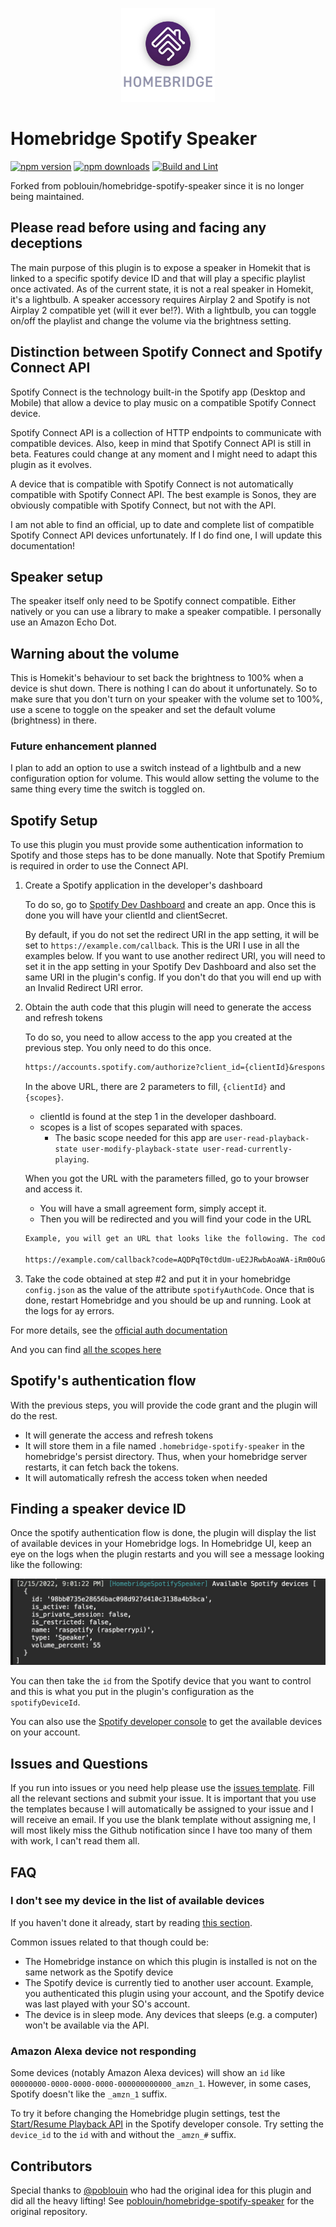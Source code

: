 <p style="text-align: center;">
    <img alt="homebridge-logo" src="https://github.com/homebridge/branding/raw/master/logos/homebridge-wordmark-logo-vertical.png" width="150">
</p>

# Homebridge Spotify Speaker

[![npm version](https://img.shields.io/npm/v/homebridge-spotify-speaker)](https://www.npmjs.com/package/homebridge-spotify-speaker) [![npm downloads](https://img.shields.io/npm/dt/homebridge-spotify-speaker)](https://www.npmjs.com/package/homebridge-spotify-speaker) [![Build and Lint](https://github.com/joeyhage/homebridge-spotify-speaker/actions/workflows/build.yml/badge.svg)](https://github.com/joeyhage/homebridge-spotify-speaker/actions/workflows/build.yml)

Forked from poblouin/homebridge-spotify-speaker since it is no longer being maintained.

## Please read before using and facing any deceptions

The main purpose of this plugin is to expose a speaker in Homekit that is linked to a specific spotify device ID and that will play a specific playlist once activated. As of the current state, it is not a real speaker in Homekit, it's a lightbulb. A speaker accessory requires Airplay 2 and Spotify is not Airplay 2 compatible yet (will it ever be!?). With a lightbulb, you can toggle on/off the playlist and change the volume via the brightness setting.

## Distinction between Spotify Connect and Spotify Connect API

Spotify Connect is the technology built-in the Spotify app (Desktop and Mobile) that allow a device to play music on a compatible Spotify Connect device.

Spotify Connect API is a collection of HTTP endpoints to communicate with compatible devices. Also, keep in mind that Spotify Connect API is still in beta. Features could change at any moment and I might need to adapt this plugin as it evolves.

A device that is compatible with Spotify Connect is not automatically compatible with Spotify Connect API. The best example is Sonos, they are obviously compatible with Spotify Connect, but not with the API.

I am not able to find an official, up to date and complete list of compatible Spotify Connect API devices unfortunately. If I do find one, I will update this documentation!

## Speaker setup

The speaker itself only need to be Spotify connect compatible. Either natively or you can use a library to make a speaker compatible. I personally use an Amazon Echo Dot.

## Warning about the volume

This is Homekit's behaviour to set back the brightness to 100% when a device is shut down. There is nothing I can do about it unfortunately. So to make sure that you don't turn on your speaker with the volume set to 100%, use a scene to toggle on the speaker and set the default volume (brightness) in there.

### Future enhancement planned

I plan to add an option to use a switch instead of a lightbulb and a new configuration option for volume. This would allow setting the volume to the same thing every time the switch is toggled on.

## Spotify Setup

To use this plugin you must provide some authentication information to Spotify and those steps has to be done manually. Note that Spotify Premium is required in order to use the Connect API.

1. Create a Spotify application in the developer's dashboard

    To do so, go to [Spotify Dev Dashboard](https://developer.spotify.com/dashboard) and create an app. Once this is done you will have your clientId and clientSecret.

    By default, if you do not set the redirect URI in the app setting, it will be set to `https://example.com/callback`. This is the URI I use in all the examples below. If you want to use another redirect URI, you will need to set it in the app setting in your Spotify Dev Dashboard and also set the same URI in the plugin's config. If you don't do that you will end up with an Invalid Redirect URI error.

2. Obtain the auth code that this plugin will need to generate the access and refresh tokens

    To do so, you need to allow access to the app you created at the previous step. You only need to do this once.

    ```md
    https://accounts.spotify.com/authorize?client_id={clientId}&response_type=code&redirect_uri=https://example.com/callback&scope={scopes}
    ```

    In the above URL, there are 2 parameters to fill, `{clientId}` and `{scopes}`.

    - clientId is found at the step 1 in the developer dashboard.
    - scopes is a list of scopes separated with spaces.
        - The basic scope needed for this app are `user-read-playback-state user-modify-playback-state user-read-currently-playing`.

    When you got the URL with the parameters filled, go to your browser and access it.
    - You will have a small agreement form, simply accept it.
    - Then you will be redirected and you will find your code in the URL

    ```md
    Example, you will get an URL that looks like the following. The code is everything that follows `code=`.

    https://example.com/callback?code=AQDPqT0ctdUm-uE2JRwbAoaWA-iRm0OuGY7wI17zQUlTxw7JfRma6id1mq-m8xKH6vJVNutJSqQcBrPZ__81uF-hrSJ-q_AX2yUEwERQKTnaPLDFCIE-c_qBjg81JSd5FqmEpJ5j9ddgKvkWUJ6WK5Kj-npTypCrUoQWRn9Vkn33DlYOfU7BxgPAPQBXQtqIfub3S576-gdUOGUAGPd6Ud5esSNMeI2lFKb-sj4eMiQJJJb35VI__EkRuFFJNCZkFagr3rBI-GGzfQA
    ```

3. Take the code obtained at step #2 and put it in your homebridge `config.json` as the value of the attribute `spotifyAuthCode`. Once that is done, restart Homebridge and you should be up and running. Look at the logs for ay errors.

For more details, see the [official auth documentation](https://developer.spotify.com/documentation/general/guides/authorization-guide/#authorization-code-flow)

And you can find [all the scopes here](https://developer.spotify.com/documentation/general/guides/authorization/scopes/)

## Spotify's authentication flow

With the previous steps, you will provide the code grant and the plugin will do the rest.

- It will generate the access and refresh tokens
- It will store them in a file named `.homebridge-spotify-speaker` in the homebridge's persist directory. Thus, when your homebridge server restarts, it can fetch back the tokens.
- It will automatically refresh the access token when needed

## Finding a speaker device ID

Once the spotify authentication flow is done, the plugin will display the list of available devices in your Homebridge logs. In Homebridge UI, keep an eye on the logs when the plugin restarts and you will see a message looking like the following:

![Example Device Log](assets/example-device.png)

You can then take the `id` from the Spotify device that you want to control and this is what you put in the plugin's configuration as the `spotifyDeviceId`.

You can also use the [Spotify developer console](https://developer.spotify.com/console/get-users-available-devices/) to get the available devices on your account.

## Issues and Questions

If you run into issues or you need help please use the [issues template](https://github.com/joeyhage/homebridge-spotify-speaker/issues/new/choose). Fill all the relevant sections and submit your issue. It is important that you use the templates because I will automatically be assigned to your issue and I will receive an email. If you use the blank template without assigning me, I will most likely miss the Github notification since I have too many of them with work, I can't read them all.

## FAQ

### I don't see my device in the list of available devices

If you haven't done it already, start by reading [this section](#distinction-between-spotify-connect-and-spotify-connect-api).

Common issues related to that though could be:

- The Homebridge instance on which this plugin is installed is not on the same network as the Spotify device
- The Spotify device is currently tied to another user account. Example, you authenticated this plugin using your account, and the Spotify device was last played with your SO's account.
- The device is in sleep mode. Any devices that sleeps (e.g. a computer) won't be available via the API.

### Amazon Alexa device not responding

Some devices (notably Amazon Alexa devices) will show an `id` like `00000000-0000-0000-0000-000000000000_amzn_1`. However, in some cases, Spotify doesn't like the `_amzn_1` suffix.

To try it before changing the Homebridge plugin settings, test the [Start/Resume Playback API](https://developer.spotify.com/console/put-play/) in the Spotify developer console. Try setting the `device_id` to the `id` with and without the `_amzn_#` suffix.

## Contributors

Special thanks to [@poblouin](https://github.com/poblouin) who had the original idea for this plugin and did all the heavy lifting! See [poblouin/homebridge-spotify-speaker](https://github.com/poblouin/homebridge-spotify-speaker) for the original repository.
